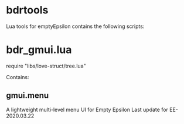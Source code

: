 # bdrtools
Lua tools for emptyEpsilon
contains the following scripts:

# bdr_gmui.lua
require "libs/love-struct/tree.lua"

Contains:
## gmui.menu
A lightweight multi-level menu UI for Empty Epsilon
Last update for EE-2020.03.22
